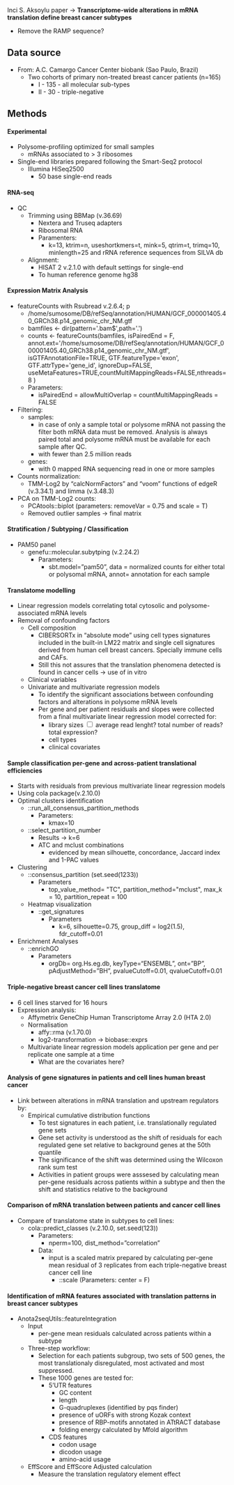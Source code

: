 Inci S. Aksoylu paper -> **Transcriptome-wide alterations in mRNA translation define breast cancer subtypes**

* Remove the RAMP sequence?
## Data source
* From: A.C. Camargo Cancer Center biobank (Sao Paulo, Brazil)
	* Two cohorts of primary non-treated breast cancer patients  (n=165)
		* I - 135 - all molecular sub-types
		* II - 30 - triple-negative 
## Methods
#### Experimental
* Polysome-profiling optimized for small samples
	* mRNAs associated to > 3 ribosomes
* Single-end libraries prepared following the Smart-Seq2 protocol
	* Illumina HiSeq2500
		* 50 base single-end reads
#### RNA-seq
* QC
	* Trimming using BBMap (v.36.69)
		* Nextera and Truseq adapters
		* Ribosomal RNA 
		* Paramenters:
			* k=13, ktrim=n, useshortkmers=t, mink=5, qtrim=t, trimq=10, minlength=25 and rRNA reference sequences from SILVA db
	* Alignment:
		* HISAT 2 v.2.1.0 with default settings for single-end
		* To human reference genome hg38
#### Expression Matrix Analysis
* featureCounts with Rsubread v.2.6.4; p
	* /home/sumosome/DB/refSeq/annotation/HUMAN/GCF_000001405.40_GRCh38.p14_genomic_chr_NM.gtf
	*  bamfiles <- dir(pattern='.bam$',path='.')
	* counts <- featureCounts(bamfiles, isPairedEnd = F,  annot.ext='/home/sumosome/DB/refSeq/annotation/HUMAN/GCF_000001405.40_GRCh38.p14_genomic_chr_NM.gtf', isGTFAnnotationFile=TRUE, GTF.featureType='exon', GTF.attrType='gene_id', ignoreDup=FALSE, useMetaFeatures=TRUE,countMultiMappingReads=FALSE,nthreads=8 )
	* Parameters: 
		* isPairedEnd = allowMultiOverlap = countMultiMappingReads = FALSE
* Filtering:
	* samples:
		* in case of only a sample total or polysome mRNA not passing the filter both mRNA data must be removed. Analysis is always paired total and polysome mRNA must be available for each sample after QC.
		* with fewer than 2.5 million reads
	* genes:
		* with 0 mapped RNA sequencing read in one or more samples 
* Counts normalization:
	* TMM-Log2 by “calcNormFactors” and “voom” functions of edgeR (v.3.34.1) and limma (v.3.48.3)
* PCA on TMM-Log2 counts:
	* PCAtools::biplot (parameters: removeVar = 0.75 and scale = T)
	* Removed outlier samples -> final matrix 
#### Stratification / Subtyping / Classification

* PAM50 panel 
	* genefu::molecular.subytping (v.2.24.2) 
		* Parameters: 
			* sbt.model=”pam50”, data = normalized counts for either total or polysomal mRNA, annot= annotation for each sample
#### Translatome modelling
* Linear regression models correlating total cytosolic and polysome-associated mRNA levels
* Removal of confounding factors
	* Cell composition
		* CIBERSORTx in “absolute mode” using cell types signatures included in the built-in LM22 matrix and single cell signatures derived from human cell breast cancers. Specially immune cells and CAFs.
		* Still this not assures that the translation phenomena detected is found in cancer cells -> use of in vitro
	* Clinical variables
	* Univariate and multivariate regression models
		* To identify the significant associations between confounding factors and alterations in polysome mRNA levels
		* Per gene and per patient residuals and slopes were collected from a final multivariate linear regression model corrected for:
			* <label class="ob-comment" title="" style=""> library sizes <input type="checkbox"> <span style=""> average read lenght? total number of reads? total expression? </span></label>
			* cell types
			* clinical covariates
#### Sample classification per-gene and across-patient translational efficiencies

* Starts with residuals from previous multivariate linear regression models
* Using cola package(v.2.10.0)
* Optimal clusters identification
	* ::run_all_consensus_partition_methods 
		* Parameters:
			* kmax=10 
	* ::select_partition_number
		* Results -> k=6   
		* ATC and mclust combinations
			* evidenced by mean silhouette, concordance, Jaccard index and 1-PAC values
* Clustering
	* ::consensus_partition (set.seed(1233))
		* Parameters
			* top_value_method= "TC", partition_method="mclust", max_k = 10, partition_repeat = 100
	* Heatmap visualization
		* ::get_signatures
			* Parameters
				* k=6, silhouette=0.75, group_diff = log2(1.5), fdr_cutoff=0.01
* Enrichment Analyses
	* ::enrichGO 
		* Parameters
			* orgDb= org.Hs.eg.db, keyType=“ENSEMBL”, ont=”BP”, pAdjustMethod=”BH”, pvalueCutoff=0.01, qvalueCutoff=0.01
#### Triple-negative breast cancer cell lines translatome
* 6 cell lines starved for 16 hours
* Expression analysis:
	* Affymetrix GeneChip Human Transcriptome Array 2.0 (HTA 2.0)
	* Normalisation
		* affy::rma (v.1.70.0)
		* log2-transformation -> biobase::exprs
	* Multivariate linear regression models application per gene and per replicate one sample at a time
		* What are the covariates here?
#### Analysis of gene signatures in patients and cell lines human breast cancer
* Link between alterations in mRNA translation and upstream regulators by: 
	* Empirical cumulative distribution functions
		* To test signatures in each patient, i.e. translationally regulated gene sets
		* Gene set activity is understood as the shift of residuals for each regulated gene set relative to background genes at the 50th quantile
		* The significance of the shift was determined using the Wilcoxon rank sum test
		* Activities in patient groups were asssesed by calculating mean per-gene residuals across patients within a subtype and then the shift and statistics relative to the background
#### Comparison of mRNA translation between patients and cancer cell lines

* Compare of translatome state in subtypes to cell lines:
	* cola::predict_classes (v.2.10.0, set.seed(123))
		* Parameters: 
			* nperm=100, dist_method=”correlation”
		* Data:
			* input is a scaled matrix prepared by calculating per-gene mean residual of 3 replicates from each triple-negative breast cancer cell line
				* ::scale (Parameters: center = F)
#### Identification of mRNA features associated with translation patterns in breast cancer subtypes

* Anota2seqUtils::featureIntegration
	* Input
		* per-gene mean residuals calculated across patients within a subtype
	* Three-step workflow:
		* Selection for each patients subgroup, two sets of 500 genes, the  most translationaly disregulated, most activated and most suppressed. 
		* These 1000 genes are tested for: 
			* 5’UTR features
				* GC content 
				* length 
				* G-quadruplexes (identified by pqs finder) 
				* presence of uORFs with strong Kozak context
				* presence of RBP-motifs annotated in ATtRACT database 
				* folding energy calculated by Mfold algorithm  
			* CDS features
				* codon usage
				* dicodon usage
				* amino-acid usage
	* EffScore and EffScore Adjusted calculation
		*  Measure the translation regulatory element effect

